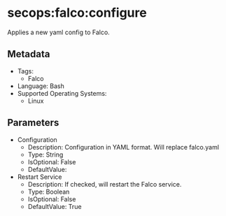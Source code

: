 <!-- region Generated -->
# secops:falco:configure

Applies a new yaml config to Falco.

## Metadata

- Tags:
  - Falco
- Language: Bash
- Supported Operating Systems:
  - Linux

## Parameters

- Configuration
  - Description: Configuration in YAML format. Will replace falco.yaml
  - Type: String
  - IsOptional: False
  - DefaultValue: 
- Restart Service
  - Description: If checked, will restart the Falco service.
  - Type: Boolean
  - IsOptional: False
  - DefaultValue: True
<!-- endregion -->
